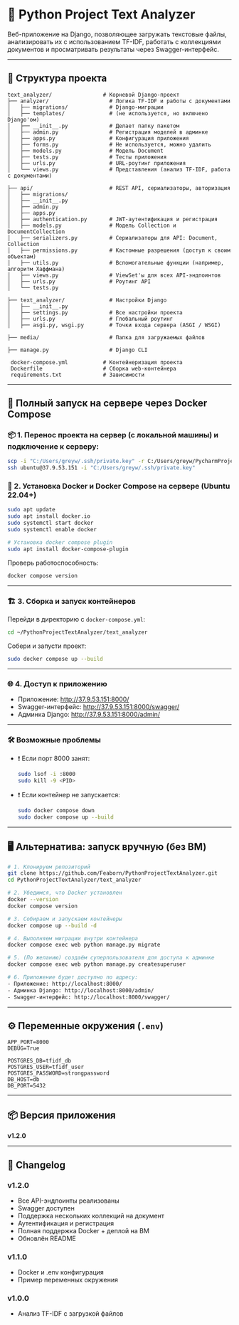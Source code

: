 # 🧠 Python Project Text Analyzer

Веб-приложение на Django, позволяющее загружать текстовые файлы, анализировать их с использованием TF-IDF, работать с коллекциями документов и просматривать результаты через Swagger-интерфейс.

---

## 🔧 Структура проекта

```
text_analyzer/                # Корневой Django-проект
├── analyzer/                   # Логика TF-IDF и работы с документами
│   ├── migrations/             # Django-миграции
│   ├── templates/              # (не используется, но включено Django'ом)
│   ├── __init__.py             # Делает папку пакетом
│   ├── admin.py                # Регистрация моделей в админке
│   ├── apps.py                 # Конфигурация приложения
│   ├── forms.py                # Не используется, можно удалить
│   ├── models.py               # Модель Document
│   ├── tests.py                # Тесты приложения
│   ├── urls.py                 # URL-роутинг приложения
│   └── views.py                # Представления (анализ TF-IDF, работа с документами)

├── api/                        # REST API, сериализаторы, авторизация
│   ├── migrations/
│   ├── __init__.py
│   ├── admin.py
│   ├── apps.py
│   ├── authentication.py       # JWT-аутентификация и регистрация
│   ├── models.py               # Модель Collection и DocumentCollection
│   ├── serializers.py          # Сериализаторы для API: Document, Collection
│   ├── permissions.py          # Кастомные разрешения (доступ к своим объектам)
│   ├── utils.py                # Вспомогательные функции (например, алгоритм Хаффмана)
│   ├── views.py                # ViewSet'ы для всех API-эндпоинтов
│   ├── urls.py                 # Роутинг API
│   └── tests.py

├── text_analyzer/              # Настройки Django
│   ├── __init__.py
│   ├── settings.py             # Все настройки проекта
│   ├── urls.py                 # Глобальный роутинг
│   ├── asgi.py, wsgi.py        # Точки входа сервера (ASGI / WSGI)

├── media/                      # Папка для загружаемых файлов

├── manage.py                   # Django CLI

 docker-compose.yml           # Контейнеризация проекта
 Dockerfile                   # Сборка web-контейнера
 requirements.txt             # Зависимости
```

---

## 🚀 Полный запуск на сервере через Docker Compose

### 📦 1. Перенос проекта на сервер (с локальной машины) и подключение к серверу:

```bash
scp -i "C:/Users/greyw/.ssh/private.key" -r C:/Users/greyw/PycharmProjects/PythonProjectTextAnalyzer ubuntu@37.9.53.151:~
ssh ubuntu@37.9.53.151 -i "C:/Users/greyw/.ssh/private.key"

```

### 🔧 2. Установка Docker и Docker Compose на сервере (Ubuntu 22.04+)

```bash
sudo apt update
sudo apt install docker.io
sudo systemctl start docker
sudo systemctl enable docker

# Установка docker compose plugin
sudo apt install docker-compose-plugin
```

Проверь работоспособность:
```bash
docker compose version
```

---

### 🏗 3. Сборка и запуск контейнеров

Перейди в директорию с `docker-compose.yml`:

```bash
cd ~/PythonProjectTextAnalyzer/text_analyzer
```

Собери и запусти проект:

```bash
sudo docker compose up --build
```

---

### 🌐 4. Доступ к приложению

- Приложение: http://37.9.53.151:8000/
- Swagger-интерфейс: http://37.9.53.151:8000/swagger/
- Админка Django: http://37.9.53.151:8000/admin/

---

### 🛠 Возможные проблемы

- ❗ Если порт 8000 занят:
  ```bash
  sudo lsof -i :8000
  sudo kill -9 <PID>
  ```

- ❗ Если контейнер не запускается:
  ```bash
  sudo docker compose down
  sudo docker compose up --build
  ```

---

## 🖥️ Альтернатива: запуск вручную (без ВМ)

```bash
# 1. Клонируем репозиторий
git clone https://github.com/Feaborn/PythonProjectTextAnalyzer.git
cd PythonProjectTextAnalyzer/text_analyzer

# 2. Убедимся, что Docker установлен
docker --version
docker compose version

# 3. Собираем и запускаем контейнеры
docker compose up --build -d

# 4. Выполняем миграции внутри контейнера
docker compose exec web python manage.py migrate

# 5. (По желанию) создаём суперпользователя для доступа к админке
docker compose exec web python manage.py createsuperuser

# 6. Приложение будет доступно по адресу:
- Приложение: http://localhost:8000/
- Админка Django: http://localhost:8000/admin/
- Swagger-интерфейс: http://localhost:8000/swagger/
```

---

## ⚙️ Переменные окружения (`.env`)

```env
APP_PORT=8000
DEBUG=True

POSTGRES_DB=tfidf_db
POSTGRES_USER=tfidf_user
POSTGRES_PASSWORD=strongpassword
DB_HOST=db
DB_PORT=5432
```

---

## 📦 Версия приложения

**v1.2.0**

---

## 📝 Changelog

### v1.2.0

- Все API-эндпоинты реализованы
- Swagger доступен
- Поддержка нескольких коллекций на документ
- Аутентификация и регистрация
- Полная поддержка Docker + деплой на ВМ
- Обновлён README

### v1.1.0

- Docker и .env конфигурация
- Пример переменных окружения

### v1.0.0

- Анализ TF-IDF с загрузкой файлов